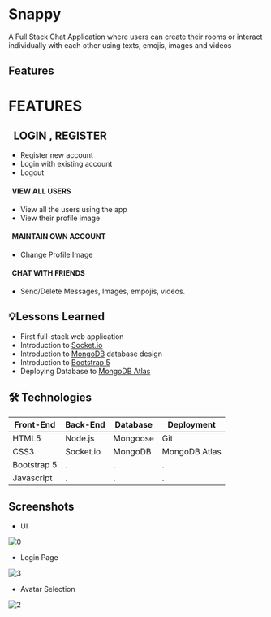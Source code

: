 

# Snappy

A Full Stack Chat Application where users can create their rooms or interact individually with each other using texts, emojis, images and videos


## Features

# FEATURES

## &nbsp; LOGIN , REGISTER
* Register new account
* Login with existing account
* Logout

#### &nbsp; VIEW ALL USERS
* View all the users using the app
* View their profile image 

#### &nbsp; MAINTAIN OWN ACCOUNT
* Change Profile Image

#### &nbsp; CHAT WITH FRIENDS
* Send/Delete Messages, Images, empojis, videos.

   



## 💡Lessons Learned
-	First full-stack web application
-	Introduction to [Socket.io](https://expressjs.com/)
-	Introduction to [MongoDB](https://www.mongodb.com/) database design
-	Introduction to [Bootstrap 5](https://getbootstrap.com/)
-	Deploying Database to [MongoDB Atlas](https://www.mongodb.com/cloud/atlas)

## 🛠 Technologies
|Front-End	|Back-End	|Database	|Deployment		|
| ------- 	| ------ 	| ------ 	| --------		|
|HTML5	 	|Node.js 	|Mongoose	|Git	  		|
|CSS3	 	|Socket.io      	|MongoDB	|MongoDB Atlas	|
|Bootstrap 5|.  	  	|.		    |.		        |
|Javascript	|.		  	|.		    |.	      	    |

## Screenshots

- UI

![0](https://user-images.githubusercontent.com/84188309/181692582-15deea07-5b96-40a9-bdbc-9b7020707ee8.jpg)

- Login Page

![3](https://user-images.githubusercontent.com/84188309/181692857-e9603de5-de4c-428e-b13e-e3a040e432a6.jpg)

- Avatar Selection

![2](https://user-images.githubusercontent.com/84188309/181692950-63b652f5-37f0-4de0-ab4a-831b0f3b3653.jpg)
